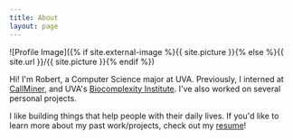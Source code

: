 ```yaml
---
title: About
layout: page
---
```

![Profile Image]({% if site.external-image %}{{ site.picture }}{% else %}{{ site.url }}/{{ site.picture }}{% endif %})

<p>Hi! I'm Robert, a Computer Science major at UVA. Previously, I interned at <a class="link" href="https://callminer.com">CallMiner</a>, and UVA's <a class="link" href="https://biocomplexity.virginia.edu/">Biocomplexity Institute</a>. I've also worked on several personal projects.</p>

<p>I like building things that help people with their daily lives. If you'd like to learn more about my past work/projects, check out my <a class="link" href="{% if site.resume-external %}{{ site.resume-url }}{% else %}{{ site.url }}/{{ site.resume-url }}{% endif %}">resume</a>!</p>
